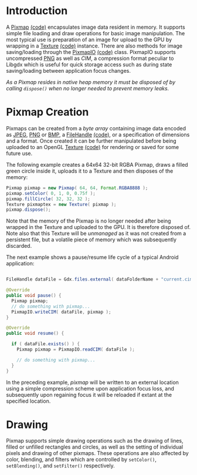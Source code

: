 # Introduction #

A [Pixmap](http://libgdx.badlogicgames.com/nightlies/docs/api/com/badlogic/gdx/graphics/Pixmap.html) [(code)](https://github.com/libgdx/libgdx/tree/master/gdx/src/com/badlogic/gdx/graphics/Pixmap.java) encapsulates image data resident in memory. It supports simple file loading and draw operations for basic image manipulation. The most typical use is preparation of an image for upload to the GPU by wrapping in a 
[Texture](http://libgdx.badlogicgames.com/nightlies/docs/api/com/badlogic/gdx/graphics/Texture.html)
[(code)](https://github.com/libgdx/libgdx/tree/master/gdx/src/com/badlogic/gdx/graphics/Texture.java) instance. There are also methods for image saving/loading through the 
[PixmapIO](http://libgdx.badlogicgames.com/nightlies/docs/api/com/badlogic/gdx/graphics/PixmapIO.html)
[(code)](https://github.com/libgdx/libgdx/tree/master/gdx/src/com/badlogic/gdx/graphics/PixmapIO.java) class. PixmapIO supports uncompressed [PNG](http://en.wikipedia.org/wiki/Portable_Network_Graphics) as well as _CIM_, a compression format peculiar to Libgdx which is useful for quick storage access such as during state saving/loading between application focus changes.

*As a Pixmap resides in native heap memory it must be disposed of by calling `dispose()` when no longer needed to prevent memory leaks.*

# Pixmap Creation #

Pixmaps can be created from a _byte array_ containing image data encoded as [JPEG](http://en.wikipedia.org/wiki/Jpeg), [PNG](http://en.wikipedia.org/wiki/Portable_Network_Graphics) or [BMP](http://en.wikipedia.org/wiki/BMP_file_format), a 
[FileHandle](http://libgdx.badlogicgames.com/nightlies/docs/api/com/badlogic/gdx/files/FileHandle.html)
[(code)](https://github.com/libgdx/libgdx/tree/master/gdx/src/com/badlogic/gdx/files/FileHandle.java), or a specification of dimensions and a format. Once created it can be further manipulated before being uploaded to an OpenGL [Texture](http://libgdx.badlogicgames.com/nightlies/docs/api/com/badlogic/gdx/graphics/Texture.html)
[(code)](https://github.com/libgdx/libgdx/tree/master/gdx/src/com/badlogic/gdx/graphics/Texture.java)  for rendering or saved for some future use.

The following example creates a 64x64 32-bit RGBA Pixmap, draws a filled green circle inside it, uploads it to a Texture and then disposes of the memory:

```java
Pixmap pixmap = new Pixmap( 64, 64, Format.RGBA8888 );
pixmap.setColor( 0, 1, 0, 0.75f );
pixmap.fillCircle( 32, 32, 32 );
Texture pixmaptex = new Texture( pixmap );
pixmap.dispose();
```

Note that the memory of the Pixmap is no longer needed after being wrapped in the Texture and uploaded to the GPU. It is therefore disposed of. Note also that this Texture will be _unmanaged_ as it was not created from a persistent file, but a volatile piece of memory which was subsequently discarded.

The next example shows a pause/resume life cycle of a typical Android application:

```java

FileHandle dataFile = Gdx.files.external( dataFolderName + "current.cim" );

@Override
public void pause() {
  Pixmap pixmap;
  // do something with pixmap...
  PixmapIO.writeCIM( dataFile, pixmap );
}

@Override
public void resume() {

  if ( dataFile.exists() ) {
    Pixmap pixmap = PixmapIO.readCIM( dataFile );

    // do something with pixmap...
  }
}
```

In the preceding example, _pixmap_ will be written to an external location using a simple compression scheme upon application focus loss, and subsequently upon regaining focus it will be reloaded if extant at the specified location.

# Drawing #

Pixmap supports simple drawing operations such as the drawing of lines, filled or unfilled rectangles and circles, as well as the setting of individual pixels and drawing of other pixmaps. These operations are also affected by color, blending, and filters which are controlled by `setColor()`, `setBlending()`, and `setFilter()` respectively.
